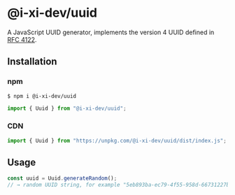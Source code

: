 # @i-xi-dev/uuid

A JavaScript UUID generator, implements the version 4 UUID defined in [RFC 4122](https://datatracker.ietf.org/doc/rfc4122/).


## Installation

### npm

```console
$ npm i @i-xi-dev/uuid
```

```javascript
import { Uuid } from "@i-xi-dev/uuid";
```

### CDN

```javascript
import { Uuid } from "https://unpkg.com/@i-xi-dev/uuid/dist/index.js";
```


## Usage
```javascript
const uuid = Uuid.generateRandom();
// → random UUID string, for example "5eb893ba-ec79-4f55-958d-66731227b662"
```
